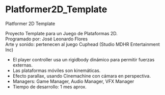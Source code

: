 # Platformer2D_Template
 Platformer 2D Template

Proyecto Template para un Juego de Plataformas 2D.<br>
Programado por: José Leonardo Flores<br>
Arte y sonido: pertenecen al juego Cuphead (Studio MDHR Entertainment Inc)

  - El player controller usa un rigidbody dinámico para permitir fuerzas externas.
  - Las plataformas móviles son kinemáticas.
  - Efecto parallax, usando Cinemachine con cámara en perspectiva.
  - Managers: Game Manager, Audio Manager, VFX Manager
  - Tiempo de desarrollo: 1 mes aprox.
  
